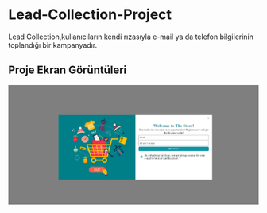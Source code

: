 ﻿# Lead-Collection-Project
 Lead Collection,kullanıcıların kendi rızasıyla e-mail ya da telefon bilgilerinin toplandığı bir
kampanyadır.

 ## Proje Ekran Görüntüleri

 ![Register_Page](https://github.com/melekny/Lead-Collection-Project/blob/main/images/project_1.png)